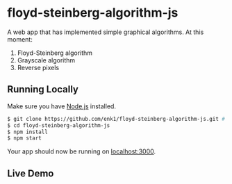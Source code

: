 # floyd-steinberg-algorithm-js

A web app that has implemented simple graphical algorithms. At this moment:

1. Floyd-Steinberg algorithm
2. Grayscale algorithm
3. Reverse pixels

## Running Locally

Make sure you have [Node.js](http://nodejs.org/) installed.

```bash
$ git clone https://github.com/enk1/floyd-steinberg-algorithm-js.git # or clone your own fork
$ cd floyd-steinberg-algorithm-js
$ npm install
$ npm start
```

Your app should now be running on [localhost:3000](http://localhost:3000/).

## Live Demo

